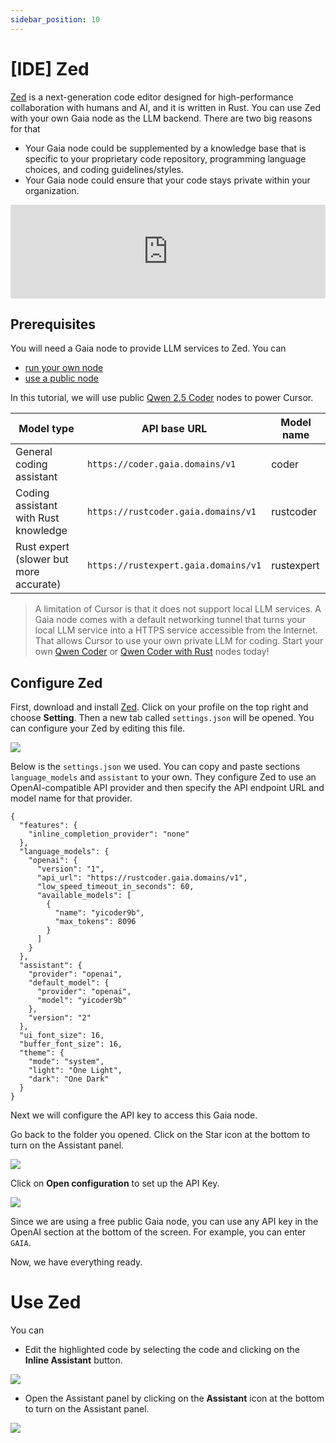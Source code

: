 ```yaml
---
sidebar_position: 10
---
```


# [IDE] Zed


[Zed](https://zed.dev/) is a next-generation code editor designed for high-performance collaboration with humans and AI, and it is written in Rust.  You can use Zed with your own Gaia node as the LLM backend. There are two big reasons for that

* Your Gaia node could be supplemented by a knowledge base that is specific to your proprietary code repository, programming language choices, and coding guidelines/styles.
* Your Gaia node could ensure that your code stays private within your organization.

<iframe width="100%" style={{"aspect-ratio": "16 / 9"}} src="https://www.youtube.com/embed/icbFAAOZYcE" title="A Rust coding assistant on Zed" frameborder="0" allow="accelerometer; autoplay; clipboard-write; encrypted-media; gyroscope; picture-in-picture; web-share" referrerpolicy="strict-origin-when-cross-origin" allowfullscreen></iframe>

## Prerequisites

You will need a Gaia node to provide LLM services to Zed. You can

* [run your own node](../../getting-started/quick-start/quick-start.md)
* [use a public node](../../nodes/nodes.md)

In this tutorial, we will use public [Qwen 2.5 Coder](https://github.com/QwenLM/Qwen2.5-Coder) nodes to power Cursor.

| Model type | API base URL | Model name |
|-----|--------|-----|
| General coding assistant | `https://coder.gaia.domains/v1` | coder |
| Coding assistant with Rust knowledge | `https://rustcoder.gaia.domains/v1` | rustcoder |
| Rust expert (slower but more accurate) | `https://rustexpert.gaia.domains/v1` | rustexpert |

> A limitation of Cursor is that it does not support local LLM services. A Gaia node comes with a default networking tunnel that turns your local LLM service into a HTTPS service accessible from the Internet. That allows Cursor to use your own private LLM for coding. Start your own [Qwen Coder](https://github.com/GaiaNet-AI/node-configs/tree/main/qwen-2.5-coder-7b-instruct) or [Qwen Coder with Rust](https://github.com/GaiaNet-AI/node-configs/tree/main/qwen-2.5-coder-7b-instruct_rustlang) nodes today!

## Configure Zed

First, download and install [Zed](https://zed.dev/). Click on your profile on the top right and choose **Setting**. Then a new tab called `settings.json` will be opened. You can configure your Zed by editing this file.

![](/img/docs/zed-01.png)

Below is the `settings.json` we used. You can copy and paste sections `language_models` and `assistant` to your own. They configure Zed to use an OpenAI-compatible API provider and then specify the API endpoint URL and model name for that provider.

```
{
  "features": {
    "inline_completion_provider": "none"
  },
  "language_models": {
    "openai": {
      "version": "1",
      "api_url": "https://rustcoder.gaia.domains/v1",
      "low_speed_timeout_in_seconds": 60,
      "available_models": [
        {
          "name": "yicoder9b",
          "max_tokens": 8096
        }
      ]
    }
  },
  "assistant": {
    "provider": "openai",
    "default_model": {
      "provider": "openai",
      "model": "yicoder9b"
    },
    "version": "2"
  },
  "ui_font_size": 16,
  "buffer_font_size": 16,
  "theme": {
    "mode": "system",
    "light": "One Light",
    "dark": "One Dark"
  }
}
```

Next we will configure the API key to access this Gaia node.

Go back to the folder you opened. Click on the Star icon at the bottom to turn on the Assistant panel.
  
![](/img/docs/zed-02.png)

Click on **Open configuration** to set up the API Key.
  
![](/img/docs/zed-03.png)

Since we are using a free public Gaia node, you can use any API key in the OpenAI section at the bottom of the screen. For example, you can enter `GAIA`.

Now, we have everything ready.

# Use Zed

You can

* Edit the highlighted code by selecting the code and clicking on the **Inline Assistant** button.

![](/img/docs/zed-04.png)

* Open the Assistant panel by clicking on the **Assistant** icon at the bottom to turn on the Assistant panel.

![](/img/docs/zed-05.png)



